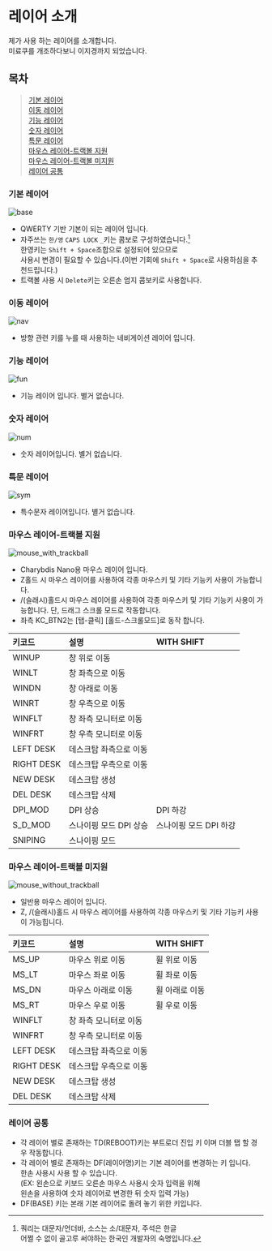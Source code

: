 # 레이어 소개
제가 사용 하는 레이어를 소개합니다.  
미료쿠를 개조하다보니 이지경까지 되었습니다.

## 목차
> [기본 레이어](#기본-레이어)  
> [이동 레이어](#이동-레이어)  
> [기능 레이어](#기능-레이어)  
> [숫자 레이어](#숫자-레이어)  
> [특문 레이어](#특문-레이어)  
> [마우스 레이어-트랙볼 지원](#마우스-레이어-트랙볼-지원)  
> [마우스 레이어-트랙볼 미지원](#마우스-레이어-트랙볼-미지원)  
> [레이어 공통](#레이어-공통)  

### 기본 레이어

![base](./base.svg)
- QWERTY 기반 기본이 되는 레이어 입니다.  
- 자주쓰는 `한/영` `CAPS LOCK` `_`키는 콤보로 구성하였습니다.[^1]  
한영키는 `Shift + Space`조합으로 설정되어 있으므로  
사용시 변경이 필요할 수 있습니다.(이번 기회에 `Shift + Space`로 사용하심을 추천드립니다.)
- 트랙볼 사용 시 `Delete`키는 오른손 엄지 콤보키로 사용합니다.

### 이동 레이어

![nav](./nav.svg)
- 방향 관련 키를 누를 때 사용하는 네비게이션 레이어 입니다.

### 기능 레이어

![fun](./fun.svg)
- 기능 레이어 입니다. 별거 없습니다.

### 숫자 레이어

![num](./num.svg)
- 숫자 레이어입니다. 별거 없습니다.

### 특문 레이어

![sym](./sym.svg)
- 특수문자 레이어입니다. 별거 없습니다.

### 마우스 레이어-트랙볼 지원

![mouse_with_trackball](./mouse_with_trackball.svg)
- Charybdis Nano용 마우스 레이어 입니다.  
- Z홀드 시 마우스 레이어를 사용하여 각종 마우스키 및 기타 기능키 사용이 가능합니다.  
- /(슬래시)홀드시 마우스 레이어를 사용하여 각종 마우스키 및 기타 기능키 사용이 가능합니다. 단, 드래그 스크롤 모드로 작동합니다.
- 좌측 KC_BTN2는 [탭-클릭] [홀드-스크롤모드]로 동작 합니다.

|키코드     |설명                                  |WITH SHIFT|
|:---------|:-------------------------------------|:-
|WINUP     |창 위로 이동                           |
|WINLT     |창 좌측으로 이동                       |
|WINDN     |창 아래로 이동                         |
|WINRT     |창 우측으로 이동                       |
|WINFLT    |창 좌측 모니터로 이동                  |
|WINFRT    |창 우측 모니터로 이동                  |
|LEFT DESK |데스크탑 좌측으로 이동                  |
|RIGHT DESK|데스크탑 우측으로 이동                  |
|NEW DESK  |데스크탑 생성                          |
|DEL DESK  |데스크탑 삭제                          |
|DPI_MOD   |DPI 상승                              |DPI 하강
|S_D_MOD   |스나이핑 모드 DPI 상승                 |스나이핑 모드 DPI 하강
|SNIPING   |스나이핑 모드                          |


### 마우스 레이어-트랙볼 미지원

![mouse_without_trackball](./mouse_without_trackball.svg)
- 일반용 마우스 레이어 입니다.  
- Z, /(슬래시)홀드 시 마우스 레이어를 사용하여 각종 마우스키 및 기타 기능키 사용이 가능힙니다.  

|키코드     | 설명                                 |WITH SHIFT|
|:---------|:-------------------------------------|:-
|MS_UP     |마우스 위로 이동                       |휠 위로 이동
|MS_LT     |마우스 좌로 이동                       |휠 좌로 이동
|MS_DN     |마우스 아래로 이동                     |휠 아래로 이동
|MS_RT     |마우스 우로 이동                       |휠 우로 이동
|WINFLT    |창 좌측 모니터로 이동                  |
|WINFRT    |창 우측 모니터로 이동                  |
|LEFT DESK |데스크탑 좌측으로 이동                  |
|RIGHT DESK|데스크탑 우측으로 이동                  |
|NEW DESK  |데스크탑 생성                          |
|DEL DESK  |데스크탑 삭제                          |

### 레이어 공통
- 각 레이어 별로 존재하는 TD(REBOOT)키는 부트로더 진입 키 이며 더블 탭 할 경우 작동합니다.
- 각 레이어 별로 존재하는 DF(레이어명)키는 기본 레이어를 변경하는 키 입니다.  
한손 사용시 사용 할 수 있습니다.  
(EX: 왼손으로 키보드 오른손 마우스 사용시 숫자 입력을 위해  
왼손을 사용하여 숫자 레이어로 변경한 뒤 숫자 입력 가능)  
- DF(BASE) 키는 본래 기본 레이어로 돌려 놓기 위한 키입니다.

[^1]: 쿼리는 대문자/언더바, 소스는 소/대문자, 주석은 한글  
어쩔 수 없이 골고루 써야하는 한국인 개발자의 숙명입니다.